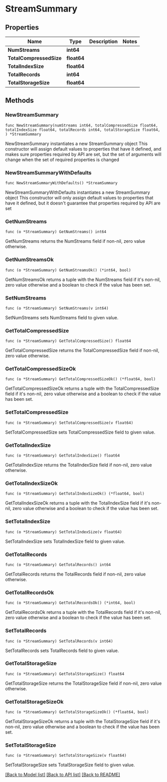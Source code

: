 # StreamSummary

## Properties

Name | Type | Description | Notes
------------ | ------------- | ------------- | -------------
**NumStreams** | **int64** |  | 
**TotalCompressedSize** | **float64** |  | 
**TotalIndexSize** | **float64** |  | 
**TotalRecords** | **int64** |  | 
**TotalStorageSize** | **float64** |  | 

## Methods

### NewStreamSummary

`func NewStreamSummary(numStreams int64, totalCompressedSize float64, totalIndexSize float64, totalRecords int64, totalStorageSize float64, ) *StreamSummary`

NewStreamSummary instantiates a new StreamSummary object
This constructor will assign default values to properties that have it defined,
and makes sure properties required by API are set, but the set of arguments
will change when the set of required properties is changed

### NewStreamSummaryWithDefaults

`func NewStreamSummaryWithDefaults() *StreamSummary`

NewStreamSummaryWithDefaults instantiates a new StreamSummary object
This constructor will only assign default values to properties that have it defined,
but it doesn't guarantee that properties required by API are set

### GetNumStreams

`func (o *StreamSummary) GetNumStreams() int64`

GetNumStreams returns the NumStreams field if non-nil, zero value otherwise.

### GetNumStreamsOk

`func (o *StreamSummary) GetNumStreamsOk() (*int64, bool)`

GetNumStreamsOk returns a tuple with the NumStreams field if it's non-nil, zero value otherwise
and a boolean to check if the value has been set.

### SetNumStreams

`func (o *StreamSummary) SetNumStreams(v int64)`

SetNumStreams sets NumStreams field to given value.


### GetTotalCompressedSize

`func (o *StreamSummary) GetTotalCompressedSize() float64`

GetTotalCompressedSize returns the TotalCompressedSize field if non-nil, zero value otherwise.

### GetTotalCompressedSizeOk

`func (o *StreamSummary) GetTotalCompressedSizeOk() (*float64, bool)`

GetTotalCompressedSizeOk returns a tuple with the TotalCompressedSize field if it's non-nil, zero value otherwise
and a boolean to check if the value has been set.

### SetTotalCompressedSize

`func (o *StreamSummary) SetTotalCompressedSize(v float64)`

SetTotalCompressedSize sets TotalCompressedSize field to given value.


### GetTotalIndexSize

`func (o *StreamSummary) GetTotalIndexSize() float64`

GetTotalIndexSize returns the TotalIndexSize field if non-nil, zero value otherwise.

### GetTotalIndexSizeOk

`func (o *StreamSummary) GetTotalIndexSizeOk() (*float64, bool)`

GetTotalIndexSizeOk returns a tuple with the TotalIndexSize field if it's non-nil, zero value otherwise
and a boolean to check if the value has been set.

### SetTotalIndexSize

`func (o *StreamSummary) SetTotalIndexSize(v float64)`

SetTotalIndexSize sets TotalIndexSize field to given value.


### GetTotalRecords

`func (o *StreamSummary) GetTotalRecords() int64`

GetTotalRecords returns the TotalRecords field if non-nil, zero value otherwise.

### GetTotalRecordsOk

`func (o *StreamSummary) GetTotalRecordsOk() (*int64, bool)`

GetTotalRecordsOk returns a tuple with the TotalRecords field if it's non-nil, zero value otherwise
and a boolean to check if the value has been set.

### SetTotalRecords

`func (o *StreamSummary) SetTotalRecords(v int64)`

SetTotalRecords sets TotalRecords field to given value.


### GetTotalStorageSize

`func (o *StreamSummary) GetTotalStorageSize() float64`

GetTotalStorageSize returns the TotalStorageSize field if non-nil, zero value otherwise.

### GetTotalStorageSizeOk

`func (o *StreamSummary) GetTotalStorageSizeOk() (*float64, bool)`

GetTotalStorageSizeOk returns a tuple with the TotalStorageSize field if it's non-nil, zero value otherwise
and a boolean to check if the value has been set.

### SetTotalStorageSize

`func (o *StreamSummary) SetTotalStorageSize(v float64)`

SetTotalStorageSize sets TotalStorageSize field to given value.



[[Back to Model list]](../README.md#documentation-for-models) [[Back to API list]](../README.md#documentation-for-api-endpoints) [[Back to README]](../README.md)



